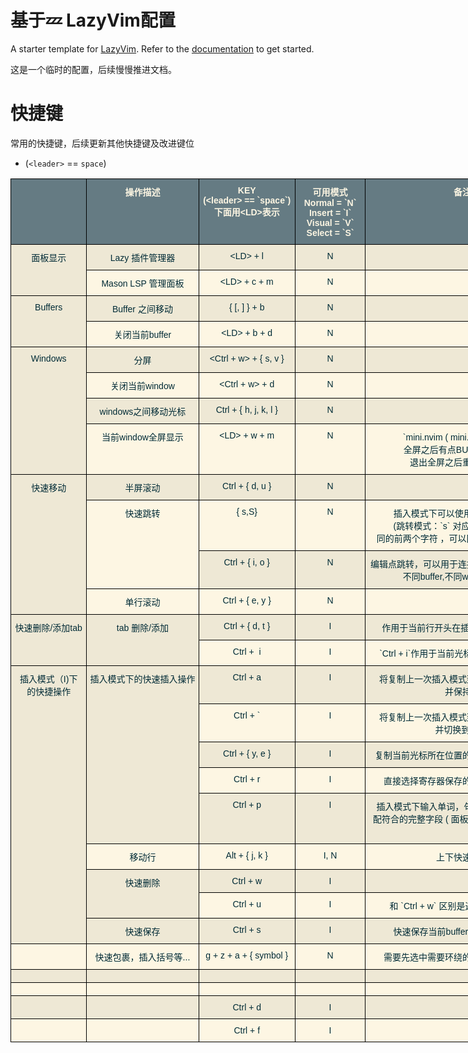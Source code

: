 # 基于💤 LazyVim配置

A starter template for [LazyVim](https://github.com/LazyVim/LazyVim).
Refer to the [documentation](https://lazyvim.github.io/installation) to get started.

这是一个临时的配置，后续慢慢推进文档。

# 快捷键
常用的快捷键，后续更新其他快捷键及改进键位

- (`<leader>` == `space`)

<style type="text/css">
.tg  {border-collapse:collapse;border-color:#93a1a1;border-spacing:0;}
.tg td{background-color:#fdf6e3;border-color:#93a1a1;border-style:solid;border-width:1px;color:#002b36;
  font-family:Arial, sans-serif;font-size:14px;overflow:hidden;padding:10px 5px;word-break:normal;}
.tg th{background-color:#657b83;border-color:#93a1a1;border-style:solid;border-width:1px;color:#fdf6e3;
  font-family:Arial, sans-serif;font-size:14px;font-weight:normal;overflow:hidden;padding:10px 5px;word-break:normal;}
.tg .tg-zkvm{background-color:#eee8d5;border-color:#000000;text-align:center;vertical-align:top}
.tg .tg-wp8o{border-color:#000000;text-align:center;vertical-align:top}
.tg .tg-mqa1{border-color:#000000;font-weight:bold;text-align:center;vertical-align:top}
</style>
<table class="tg" style="undefined;table-layout: fixed; width: 1190px">
<colgroup>
<col style="width: 121.366667px">
<col style="width: 179.366667px">
<col style="width: 154.366667px">
<col style="width: 112.366667px">
<col style="width: 352.733334px">
<col style="width: 269.366667px">
</colgroup>
<thead>
  <tr>
    <th class="tg-wp8o"></th>
    <th class="tg-mqa1">操作描述<br></th>
    <th class="tg-mqa1">KEY <br>(&lt;leader&gt; == `space`)<br>下面用&lt;LD&gt;表示<br></th>
    <th class="tg-mqa1">可用模式<br>Normal = `N`<br>Insert = `I`<br>Visual = `V`<br>Select = `S`</th>
    <th class="tg-mqa1">备注，补充</th>
    <th class="tg-mqa1">相关插件，函数</th>
  </tr>
</thead>
<tbody>
  <tr>
    <td class="tg-zkvm" rowspan="2">面板显示</td>
    <td class="tg-zkvm">Lazy 插件管理器</td>
    <td class="tg-zkvm">&lt;LD&gt; + l</td>
    <td class="tg-zkvm">N</td>
    <td class="tg-zkvm"></td>
    <td class="tg-zkvm"></td>
  </tr>
  <tr>
    <td class="tg-wp8o">Mason LSP 管理面板</td>
    <td class="tg-wp8o">&lt;LD&gt; + c + m</td>
    <td class="tg-wp8o">N</td>
    <td class="tg-wp8o"></td>
    <td class="tg-wp8o"></td>
  </tr>
  <tr>
    <td class="tg-zkvm" rowspan="2">Buffers</td>
    <td class="tg-zkvm">Buffer 之间移动<br></td>
    <td class="tg-zkvm">{ [, ] } + b<br></td>
    <td class="tg-zkvm">N</td>
    <td class="tg-zkvm"></td>
    <td class="tg-zkvm"></td>
  </tr>
  <tr>
    <td class="tg-wp8o">关闭当前buffer</td>
    <td class="tg-wp8o">&lt;LD&gt; + b + d</td>
    <td class="tg-wp8o">N</td>
    <td class="tg-wp8o"></td>
    <td class="tg-wp8o"></td>
  </tr>
  <tr>
    <td class="tg-zkvm" rowspan="4">Windows<br></td>
    <td class="tg-zkvm">分屏</td>
    <td class="tg-zkvm">&lt;Ctrl + w&gt; + { s, v }</td>
    <td class="tg-zkvm">N</td>
    <td class="tg-zkvm"></td>
    <td class="tg-zkvm"></td>
  </tr>
  <tr>
    <td class="tg-wp8o">关闭当前window</td>
    <td class="tg-wp8o">&lt;Ctrl + w&gt; + d</td>
    <td class="tg-wp8o">N</td>
    <td class="tg-wp8o"></td>
    <td class="tg-wp8o"></td>
  </tr>
  <tr>
    <td class="tg-zkvm">windows之间移动光标</td>
    <td class="tg-zkvm">Ctrl + { h, j, k, l }<br></td>
    <td class="tg-zkvm">N</td>
    <td class="tg-zkvm"></td>
    <td class="tg-zkvm"></td>
  </tr>
  <tr>
    <td class="tg-wp8o">当前window全屏显示<br></td>
    <td class="tg-wp8o">&lt;LD&gt; + w + m</td>
    <td class="tg-wp8o">N</td>
    <td class="tg-wp8o">`mini.nvim ( mini.misc-&gt;zoom()` )实现<br>全屏之后有点BUG,但是不影响使用，<br>退出全屏之后重新进入全屏即可。<br></td>
    <td class="tg-wp8o">mini.nvim (mini.misc -&gt; MiniMisc.zoom)</td>
  </tr>
  <tr>
    <td class="tg-zkvm" rowspan="4">快速移动</td>
    <td class="tg-zkvm">半屏滚动</td>
    <td class="tg-zkvm">Ctrl + { d, u }<br></td>
    <td class="tg-zkvm">N</td>
    <td class="tg-zkvm"></td>
    <td class="tg-zkvm"></td>
  </tr>
  <tr>
    <td class="tg-wp8o" rowspan="2">快速跳转<br></td>
    <td class="tg-wp8o">{ s,S}<br></td>
    <td class="tg-wp8o">N</td>
    <td class="tg-wp8o">插入模式下可以使用 `Alt + s`直接进入跳转<br>(跳转模式：`s` 对应下半屏，匹配按下的相<br>同的前两个字符 ，可以匹配中文这类多字节的符号)</td>
    <td class="tg-wp8o"></td>
  </tr>
  <tr>
    <td class="tg-zkvm">Ctrl + { i, o }</td>
    <td class="tg-zkvm">N</td>
    <td class="tg-zkvm">编辑点跳转，可以用于连接之间跳转，支持不同文件，<br>不同buffer,不同windows之间快速跳转<br></td>
    <td class="tg-zkvm"></td>
  </tr>
  <tr>
    <td class="tg-wp8o">单行滚动</td>
    <td class="tg-wp8o">Ctrl + { e, y }</td>
    <td class="tg-wp8o">N</td>
    <td class="tg-wp8o"></td>
    <td class="tg-wp8o"></td>
  </tr>
  <tr>
    <td class="tg-zkvm" rowspan="2">快速删除/添加tab<br></td>
    <td class="tg-zkvm" rowspan="2">tab 删除/添加</td>
    <td class="tg-zkvm">Ctrl + { d, t }</td>
    <td class="tg-zkvm">I</td>
    <td class="tg-zkvm">作用于当前行开头在插入模式下快速添加删除tab</td>
    <td class="tg-zkvm"></td>
  </tr>
  <tr>
    <td class="tg-wp8o">Ctrl +&nbsp;&nbsp;i</td>
    <td class="tg-wp8o">I</td>
    <td class="tg-wp8o">`Ctrl + i`作用于当前光标前一个字符位置处添加tab</td>
    <td class="tg-wp8o"></td>
  </tr>
  <tr>
    <td class="tg-zkvm" rowspan="9">插入模式（I)下<br>的快捷操作<br><br></td>
    <td class="tg-zkvm" rowspan="5">插入模式下的快速插入操作<br></td>
    <td class="tg-zkvm">Ctrl + a</td>
    <td class="tg-zkvm">I<br></td>
    <td class="tg-zkvm">将复制上一次插入模式到正常模式插入的所有字符<br>并保持插入状态<br></td>
    <td class="tg-zkvm"></td>
  </tr>
  <tr>
    <td class="tg-wp8o">Ctrl + `</td>
    <td class="tg-wp8o">I<br></td>
    <td class="tg-wp8o">将复制上一次插入模式到正常模式插入的所有字符<br>并切换到Normal模式<br></td>
    <td class="tg-wp8o"></td>
  </tr>
  <tr>
    <td class="tg-zkvm">Ctrl + { y, e }</td>
    <td class="tg-zkvm">I</td>
    <td class="tg-zkvm">复制当前光标所在位置的上下行对应位置的单个字符<br></td>
    <td class="tg-zkvm"></td>
  </tr>
  <tr>
    <td class="tg-wp8o">Ctrl + r</td>
    <td class="tg-wp8o">I</td>
    <td class="tg-wp8o">直接选择寄存器保存的内容插入到当前光标位置<br></td>
    <td class="tg-wp8o"></td>
  </tr>
  <tr>
    <td class="tg-zkvm">Ctrl + p</td>
    <td class="tg-zkvm">I<br></td>
    <td class="tg-zkvm">插入模式下输入单词，句子快速匹配当前Buffer中匹<br>配符合的完整字段 ( 面板中使用 `Ctrl + { n, p}` 选择插入<br></td>
    <td class="tg-zkvm"></td>
  </tr>
  <tr>
    <td class="tg-wp8o">移动行<br></td>
    <td class="tg-wp8o">Alt + { j, k }<br></td>
    <td class="tg-wp8o">I, N</td>
    <td class="tg-wp8o">上下快速移动当前行<br></td>
    <td class="tg-wp8o"></td>
  </tr>
  <tr>
    <td class="tg-zkvm" rowspan="2">快速删除<br></td>
    <td class="tg-zkvm">Ctrl + w</td>
    <td class="tg-zkvm">I</td>
    <td class="tg-zkvm"></td>
    <td class="tg-zkvm"></td>
  </tr>
  <tr>
    <td class="tg-wp8o">Ctrl + u</td>
    <td class="tg-wp8o">I</td>
    <td class="tg-wp8o">和 `Ctrl + w` 区别是遇到不同符号时一样删除<br></td>
    <td class="tg-wp8o"></td>
  </tr>
  <tr>
    <td class="tg-zkvm">快速保存</td>
    <td class="tg-zkvm">Ctrl + s</td>
    <td class="tg-zkvm">I</td>
    <td class="tg-zkvm">快速保存当前buffer的更改并切换到Normal</td>
    <td class="tg-zkvm"></td>
  </tr>
  <tr>
    <td class="tg-wp8o"></td>
    <td class="tg-wp8o">快速包裹，插入括号等...</td>
    <td class="tg-wp8o">g + z + a + { symbol }</td>
    <td class="tg-wp8o">N</td>
    <td class="tg-wp8o">需要先选中需要环绕的字段，插入任意包裹字符</td>
    <td class="tg-wp8o">mini.nvim(mini.sround)</td>
  </tr>
  <tr>
    <td class="tg-zkvm"></td>
    <td class="tg-zkvm"></td>
    <td class="tg-zkvm"></td>
    <td class="tg-zkvm"></td>
    <td class="tg-zkvm"></td>
    <td class="tg-zkvm"></td>
  </tr>
  <tr>
    <td class="tg-wp8o"></td>
    <td class="tg-wp8o"></td>
    <td class="tg-wp8o"></td>
    <td class="tg-wp8o"></td>
    <td class="tg-wp8o"></td>
    <td class="tg-wp8o"></td>
  </tr>
  <tr>
    <td class="tg-zkvm"></td>
    <td class="tg-zkvm"></td>
    <td class="tg-zkvm">Ctrl + d</td>
    <td class="tg-zkvm">I</td>
    <td class="tg-zkvm"></td>
    <td class="tg-zkvm"></td>
  </tr>
  <tr>
    <td class="tg-wp8o"></td>
    <td class="tg-wp8o"></td>
    <td class="tg-wp8o">Ctrl + f<br></td>
    <td class="tg-wp8o">I</td>
    <td class="tg-wp8o"></td>
    <td class="tg-wp8o"></td>
  </tr>
</tbody>
</table>
